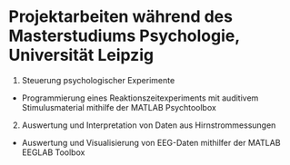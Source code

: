 # Projektarbeiten während des Masterstudiums Psychologie, Universität Leipzig


1. Steuerung psychologischer Experimente
  - Programmierung eines Reaktionszeitexperiments mit auditivem Stimulusmaterial mithilfe der MATLAB Psychtoolbox

2. Auswertung und Interpretation von Daten aus Hirnstrommessungen
  - Auswertung und Visualisierung von EEG-Daten mithilfer der MATLAB EEGLAB Toolbox
